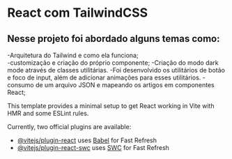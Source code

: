 # React com TailwindCSS

## Nesse projeto foi abordado alguns temas como:

-Arquitetura do Tailwind e como ela funciona;<br>
-customização e criação do próprio componente;
-Criação do modo dark mode  através de classes utilitárias.
-Foi desenvolvido os  utilitários de botão e foco de input, além de adicionar animações para esses utilitários.
-consumo de um arquivo JSON e mapeando os artigos em componentes React;

This template provides a minimal setup to get React working in Vite with HMR and some ESLint rules.

Currently, two official plugins are available:

- [@vitejs/plugin-react](https://github.com/vitejs/vite-plugin-react/blob/main/packages/plugin-react/README.md) uses [Babel](https://babeljs.io/) for Fast Refresh
- [@vitejs/plugin-react-swc](https://github.com/vitejs/vite-plugin-react-swc) uses [SWC](https://swc.rs/) for Fast Refresh
